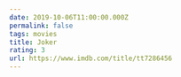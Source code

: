 ```yaml
---
date: 2019-10-06T11:00:00.000Z
permalink: false
tags: movies
title: Joker
rating: 3
url: https://www.imdb.com/title/tt7286456
---
```

